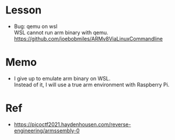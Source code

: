 # Lesson
- Bug: qemu on wsl  
    WSL cannot run arm binary with qemu.  
    https://github.com/joebobmiles/ARMv8ViaLinuxCommandline  

# Memo
- I give up to emulate arm binary on WSL.  
Instead of it, I will use a true arm environment with Raspberry Pi.  

# Ref
- https://picoctf2021.haydenhousen.com/reverse-engineering/armssembly-0
